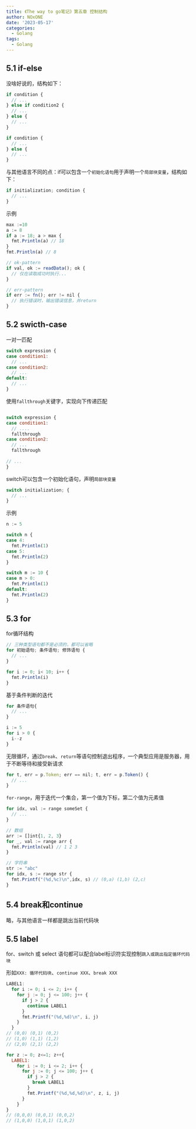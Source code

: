 ```yaml
---
title: 《The way to go笔记》第五章 控制结构
author: NOxONE
date: '2023-05-17'
categories:
  - Golang
tags:
  - Golang
---
```

## 5.1 if-else
没啥好说的，结构如下：
```js
if condition {
  // ...
} else if condition2 {
  // ...
} else {
  // ...
}
```
```js
if condition {
  // ...
} else {
  // ...
}
```
与其他语言不同的点：if可以包含一个`初始化语句`用于声明一个`局部块变量`，结构如下：
```js
if initialization; condition {
  // ...
}
```
示例
```js
max :=10
a := 8
if a := 18; a > max {
  fmt.Println(a) // 18
}
fmt.Println(a) // 8

// ok-pattern
if val, ok := readData(); ok {
  // 仅在读取成功时执行...
}

// err-pattern
if err := fn(); err != nil {
  // 执行错误时，输出错误信息，并return
}

```

## 5.2 swicth-case
 一对一匹配
```js
switch expression {
case condition1:
  // ...
case condition2: 
  // ...
default:
  // ...
}
```
使用`fallthrough`关键字，实现向下传递匹配
```js

switch expression {
case condition1:
  // ....
  fallthrough
case condition2:
  // ...
  fallthrough
  
// ...
}
```
switch可以包含一个初始化语句，声明`局部块变量`
```js
switch initialization; {
  // ...
}
```
示例
```js
n := 5

switch n {
case 4:
  fmt.Println(1)
case 5:
  fmt.Println(2)	
}

switch m := 10 {
case m > 0:
  fmt.Println(1)
default: 
  fmt.Println(2)
}
```

## 5.3 for
for循环结构
```js
// 三种类型语句都不是必须的，都可以省略
for 初始语句; 条件语句; 修饰语句 {
  // ...
}
```
```js
for i := 0; i< 10; i++ {
  fmt.Println(i)
}
```
基于条件判断的迭代
```js
for 条件语句{
  // ...
}
```
```js
i := 5
for i > 0 {
  i--z
}
```
无限循环，通过`break`、`return`等语句控制退出程序，一个典型应用是服务器，用于不断等待和接受新请求
```js
for t, err = p.Token; err == nil; t, err = p.Token() {
  // ...
}
```
`for-range`，用于迭代一个集合，第一个值为下标，第二个值为元素值
```js
for idx, val := range someSet {
  // ...
}
```
```js
// 数组
arr := []int{1, 2, 3}
for _, val := range arr {
  fmt.Println(val) // 1 2 3
}

// 字符串
str := "abc"
for idx, s := range str {
  fmt.Printf("(%d,%c)\n",idx, s) // (0,a) (1,b) (2,c)  
}
```

## 5.4 break和continue
略，与其他语言一样都是跳出当前代码块

## 5.5 label
for、switch 或 select 语句都可以配合label标识符实现控制`跳入或跳出指定循环代码块`

形如`XXX: 循环代码块`、`continue XXX`、`break XXX`
```js
LABEL1:
  for i := 0; i <= 2; i++ {
    for j := 0; j <= 100; j++ {
      if j > 2 {
        continue LABEL1
      }
      fmt.Printf("(%d,%d)\n", i, j)
    }
  }
// (0,0) (0,1) (0,2)
// (1,0) (1,1) (1,2)
// (2,0) (2,1) (2,2)
```
```js
for z := 0; z<=1; z++{
  LABEL1:
    for i := 0; i <= 2; i++ {
      for j := 0; j <= 100; j++ {
        if j > 2 {
          break LABEL1
        }
        fmt.Printf("(%d,%d,%d)\n", z, i, j)
      }
    }
}
// (0,0,0) (0,0,1) (0,0,2)
// (1,0,0) (1,0,1) (1,0,2)
```
